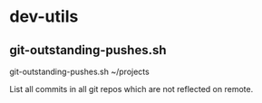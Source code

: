 # dev-utils

## git-outstanding-pushes.sh

  git-outstanding-pushes.sh ~/projects

List all commits in all git repos which are not reflected on remote.
